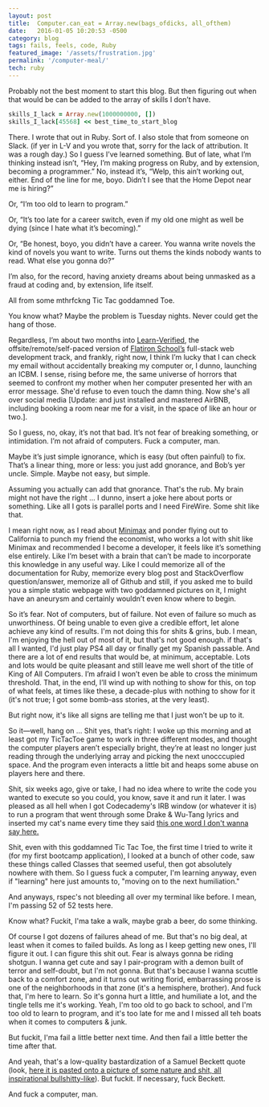```yaml
---
layout: post
title:  Computer.can_eat = Array.new(bags_ofdicks, all_ofthem)
date:   2016-01-05 10:20:53 -0500
category: blog
tags: fails, feels, code, Ruby
featured_image: '/assets/frustration.jpg'
permalink: '/computer-meal/'
tech: ruby
---
```


Probably not the best moment to start this blog. But then figuring out when that would be can be added to the array of skills I don’t have. 

```ruby
skills_I_lack = Array.new(1000000000, [])  
skills_I_lack[45568] << best_time_to_start_blog
```

There. I wrote that out in Ruby. Sort of. I also stole that from someone on Slack. (if yer in L-V and you wrote that, sorry for the lack of attribution. It was a rough day.) So I guess I’ve learned something. But of late, what I’m thinking instead isn’t, “Hey, I’m making progress on Ruby, and by extension, becoming a programmer.” No, instead it’s, “Welp, this ain’t working out, either. End of the line for me, boyo. Didn’t I see that the Home Depot near me is hiring?”

Or, “I’m too old to learn to program.” 

Or, “It’s too late for a career switch, even if my old one might as well be dying (since I hate what it’s becoming).”

Or, “Be honest, boyo, you didn’t have a career. You wanna write novels the kind of novels you want to write. Turns out thems the kinds nobody wants to read. What else you gonna do?”

I’m also, for the record, having anxiety dreams about being unmasked as a fraud at coding and, by extension, life itself. 

All from some mthrfckng Tic Tac goddamned Toe. 

You know what? Maybe the problem is Tuesday nights. Never could get the hang of those. 

Regardless, I’m about two months into <a href="http://learn.co">Learn-Verified</a>, the offsite/remote/self-paced version of <a href="http://flatironschool.com">Flatiron School’s</a> full-stack web development track, and frankly, right now, I think I’m lucky that I can check my email without accidentally breaking my computer or, I dunno, launching an ICBM. I sense, rising before me, the same universe of horrors that seemed to confront my mother when her computer presented her with an error message. She'd refuse to even touch the damn thing. Now she's all over social media [Update: and just installed and mastered AirBNB, including booking a room near me for a visit, in the space of like an hour or two.].

So I guess, no, okay, it’s not that bad. It’s not fear of breaking something, or intimidation. I’m not afraid of computers. Fuck a computer, man. 

Maybe it’s just simple ignorance, which is easy (but often painful) to fix. That’s a linear thing, more or less: you just add gnorance, and Bob’s yer uncle. Simple. Maybe not easy, but simple. 

Assuming you actually can add that gnorance. That's the rub. My brain might not have the right ... I dunno, insert a joke here about ports or something. Like all I gots is parallel ports and I need FireWire. Some shit like that. 

I mean right now, as I read about <a href="https://en.wikipedia.org/wiki/Minimax">Minimax</a> and ponder flying out to California to punch my friend the economist, who works a lot with shit like Minimax and recommended I become a developer, it feels like it’s something else entirely. Like I’m beset with a brain that can’t be made to incorporate this knowledge in any useful way. Like I could memorize all of the documentation for Ruby, memorize every blog post and StackOverflow question/answer, memorize all of Github and still, if you asked me to build you a simple static webpage with two goddamned pictures on it, I might have an aneurysm and certainly wouldn’t even know where to begin. 

So it’s fear. Not of computers, but of failure. Not even of failure so much as unworthiness. Of being unable to even give a credible effort, let alone achieve any kind of results. I'm not doing this for shits & grins, bub. I mean, I'm enjoying the hell out of most of it, but that's not good enough. if that's all I wanted, I'd just play PS4 all day or finally get my Spanish passable. And there are a lot of end results that would be, at minimum, acceptable. Lots and lots would be quite pleasant and still leave me well short of the title of King of All Computers. I’m afraid I won’t even be able to cross the minimum threshold. That, in the end, I’ll wind up with nothing to show for this, on top of what feels, at times like these, a decade-plus with nothing to show for it (it's not true; I got some bomb-ass stories, at the very least). 

But right now, it's like all signs are telling me that I just won’t be up to it. 

So it—well, hang on … Shit yes, that’s right: I woke up this morning and at least got my TicTacToe game to work in three different modes, and thought the computer players aren’t especially bright, they’re at least no longer just reading through the underlying array and picking the next unocccupied space. And the program even interacts a little bit and heaps some abuse on players here and there. 

Shit, six weeks ago, give or take, I had no idea where to write the code you wanted to execute so you could, you know, save it and run it later. I was pleased as all hell when I got Codecademy's IRB window (or whatever it is) to run a program that went through some Drake & Wu-Tang lyrics and inserted my cat's name every time they said <a href="https://youtu.be/dF1NUposXVQ">this one word I don't wanna say here.</a> 

Shit, even with this goddamned Tic Tac Toe, the first time I tried to write it (for my first bootcamp application), I looked at a bunch of other code, saw these things called Classes that seemed useful, then got absolutely nowhere with them. So I guess fuck a computer, I'm learning anyway, even if "learning" here just amounts to, "moving on to the next humiliation."

And anyways, rspec's not bleeding all over my terminal like before. I mean, I'm passing 52 of 52 tests here. 

Know what? Fuckit, I'ma take a walk, maybe grab a beer, do some thinking. 

Of course I got dozens of failures ahead of me. But that's no big deal, at least when it comes to failed builds. As long as I keep getting new ones, I'll figure it out. I can figure this shit out. Fear is always gonna be riding shotgun. I wanna get cute and say I pair-program with a demon built of terror and self-doubt, but I'm not gonna. But that's because I wanna scuttle back to a comfort zone, and it turns out writing florid, embarrassing prose is one of the neighborhoods in that zone (it's a hemisphere, brother).
And fuck that, I'm here to learn. So it's gonna hurt a little, and humiliate a lot, and the tingle tells me it's working. Yeah, I'm too old to go back to school, and I'm too old to learn to program, and it's too late for me and I missed all teh boats when it comes to computers & junk. 

But fuckit, I'ma fail a little better next time. And then fail a little better the time after that.

And yeah, that's a low-quality bastardization of a Samuel Beckett quote (look, <a href="http://www.brainyquote.com/quotes/quotes/s/samuelbeck121335.html">here it is pasted onto a picture of some nature and shit, all inspirational bullshitty-like</a>). But fuckit. If necessary, fuck Beckett.   

And fuck a computer, man. 
